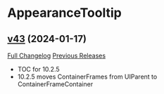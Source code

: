 # AppearanceTooltip

## [v43](https://github.com/kemayo/wow-appearancetooltip/tree/v43) (2024-01-17)
[Full Changelog](https://github.com/kemayo/wow-appearancetooltip/compare/v42.1...v43) [Previous Releases](https://github.com/kemayo/wow-appearancetooltip/releases)

- TOC for 10.2.5  
- 10.2.5 moves ContainerFrames from UIParent to ContainerFrameContainer  
